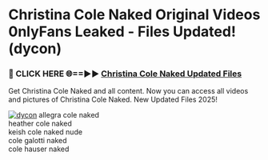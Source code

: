 # Christina Cole Naked Original Videos 0nlyFans Leaked - Files Updated! (dycon)

<h3>🔴 CLICK HERE 🌐==►► <a href="https://tinyurl.com/yckcrads" rel="nofollow">Christina Cole Naked Updated Files</a></h3>

Get Christina Cole Naked and all content. Now you can access all videos and pictures of Christina Cole Naked. New Updated Files 2025!

[![dycon](https://i.imgur.com/hpKpOFt.gif)](https://tinyurl.com/yckcrads)
allegra cole naked<br>
heather cole naked<br>
keish cole naked nude<br>
cole galotti naked<br>
cole hauser naked